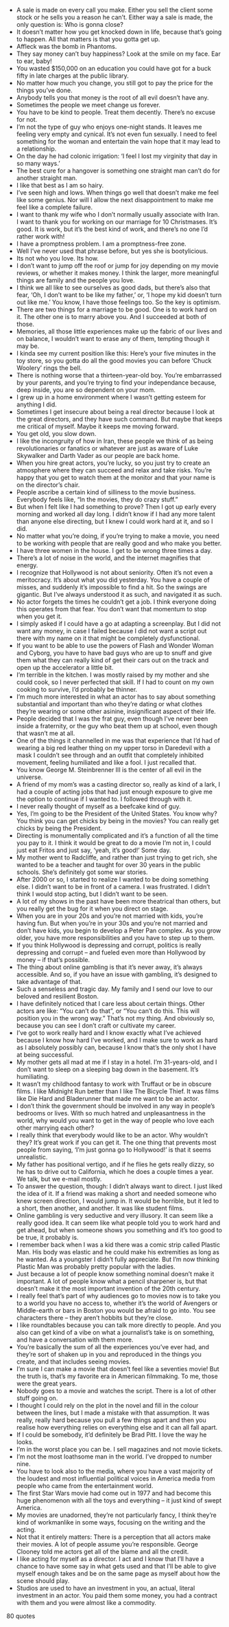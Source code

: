  - A sale is made on every call you make. Either you sell the client some stock or he sells you a reason he can’t. Either way a sale is made, the only question is: Who is gonna close?
 - It doesn’t matter how you get knocked down in life, because that’s going to happen. All that matters is that you gotta get up.
 - Affleck was the bomb in Phantoms.
 - They say money can’t buy happiness? Look at the smile on my face. Ear to ear, baby!
 - You wasted $150,000 on an education you could have got for a buck fifty in late charges at the public library.
 - No matter how much you change, you still got to pay the price for the things you’ve done.
 - Anybody tells you that money is the root of all evil doesn’t have any.
 - Sometimes the people we meet change us forever.
 - You have to be kind to people. Treat them decently. There’s no excuse for not.
 - I’m not the type of guy who enjoys one-night stands. It leaves me feeling very empty and cynical. It’s not even fun sexually. I need to feel something for the woman and entertain the vain hope that it may lead to a relationship.
 - On the day he had colonic irrigation: ‘I feel I lost my virginity that day in so many ways.’
 - The best cure for a hangover is something one straight man can’t do for another straight man.
 - I like that best as I am so hairy.
 - I’ve seen high and lows. When things go well that doesn’t make me feel like some genius. Nor will I allow the next disappointment to make me feel like a complete failure.
 - I want to thank my wife who I don’t normally usually associate with Iran. I want to thank you for working on our marriage for 10 Christmases. It’s good. It is work, but it’s the best kind of work, and there’s no one I’d rather work with!
 - I have a promptness problem. I am a promptness-free zone.
 - Well I’ve never used that phrase before, but yes she is bootylicious.
 - Its not who you love. Its how.
 - I don’t want to jump off the roof or jump for joy depending on my movie reviews, or whether it makes money. I think the larger, more meaningful things are family and the people you love.
 - I think we all like to see ourselves as good dads, but there’s also that fear, ‘Oh, I don’t want to be like my father,’ or, ‘I hope my kid doesn’t turn out like me.’ You know, I have those feelings too. So the key is optimism.
 - There are two things for a marriage to be good. One is to work hard on it. The other one is to marry above you. And I succeeded at both of those.
 - Memories, all those little experiences make up the fabric of our lives and on balance, I wouldn’t want to erase any of them, tempting though it may be.
 - I kinda see my current position like this: Here’s your five minutes in the toy store, so you gotta do all the good movies you can before ‘Chuck Woolery’ rings the bell.
 - There is nothing worse that a thirteen-year-old boy. You’re embarrassed by your parents, and you’re trying to find your independance because, deep inside, you are so dependent on your mom.
 - I grew up in a home environment where I wasn’t getting esteem for anything I did.
 - Sometimes I get insecure about being a real director because I look at the great directors, and they have such command. But maybe that keeps me critical of myself. Maybe it keeps me moving forward.
 - You get old, you slow down.
 - I like the incongruity of how in Iran, these people we think of as being revolutionaries or fanatics or whatever are just as aware of Luke Skywalker and Darth Vader as our people are back home.
 - When you hire great actors, you’re lucky, so you just try to create an atmosphere where they can succeed and relax and take risks. You’re happy that you get to watch them at the monitor and that your name is on the director’s chair.
 - People ascribe a certain kind of silliness to the movie business. Everybody feels like, “In the movies, they do crazy stuff.”
 - But when I felt like I had something to prove? Then I got up early every morning and worked all day long. I didn’t know if I had any more talent than anyone else directing, but I knew I could work hard at it, and so I did.
 - No matter what you’re doing, if you’re trying to make a movie, you need to be working with people that are really good and who make you better.
 - I have three women in the house. I get to be wrong three times a day.
 - There’s a lot of noise in the world, and the internet magnifies that energy.
 - I recognize that Hollywood is not about seniority. Often it’s not even a meritocracy. It’s about what you did yesterday. You have a couple of misses, and suddenly it’s impossible to find a hit. So the swings are gigantic. But I’ve always understood it as such, and navigated it as such.
 - No actor forgets the times he couldn’t get a job. I think everyone doing this operates from that fear. You don’t want that momentum to stop when you get it.
 - I simply asked if I could have a go at adapting a screenplay. But I did not want any money, in case I failed because I did not want a script out there with my name on it that might be completely dysfunctional.
 - If you want to be able to use the powers of Flash and Wonder Woman and Cyborg, you have to have bad guys who are up to snuff and give them what they can really kind of get their cars out on the track and open up the accelerator a little bit.
 - I’m terrible in the kitchen. I was mostly raised by my mother and she could cook, so I never perfected that skill. If I had to count on my own cooking to survive, I’d probably be thinner.
 - I’m much more interested in what an actor has to say about something substantial and important than who they’re dating or what clothes they’re wearing or some other asinine, insignificant aspect of their life.
 - People decided that I was the frat guy, even though I’ve never been inside a fraternity, or the guy who beat them up at school, even though that wasn’t me at all.
 - One of the things it channelled in me was that experience that I’d had of wearing a big red leather thing on my upper torso in Daredevil with a mask I couldn’t see through and an outfit that completely inhibited movement, feeling humiliated and like a fool. I just recalled that.
 - You know George M. Steinbrenner III is the center of all evil in the universe.
 - A friend of my mom’s was a casting director so, really as kind of a lark, I had a couple of acting jobs that had just enough exposure to give me the option to continue if I wanted to. I followed through with it.
 - I never really thought of myself as a beefcake kind of guy.
 - Yes, I’m going to be the President of the United States. You know why? You think you can get chicks by being in the movies? You can really get chicks by being the President.
 - Directing is monumentally complicated and it’s a function of all the time you pay to it. I think it would be great to do a movie I’m not in, I could just eat Fritos and just say, ‘yeah, it’s good!’ Some day.
 - My mother went to Radcliffe, and rather than just trying to get rich, she wanted to be a teacher and taught for over 30 years in the public schools. She’s definitely got some war stories.
 - After 2000 or so, I started to realize I wanted to be doing something else. I didn’t want to be in front of a camera. I was frustrated. I didn’t think I would stop acting, but I didn’t want to be seen.
 - A lot of my shows in the past have been more theatrical than others, but you really get the bug for it when you direct on stage.
 - When you are in your 20s and you’re not married with kids, you’re having fun. But when you’re in your 30s and you’re not married and don’t have kids, you begin to develop a Peter Pan complex. As you grow older, you have more responsibilities and you have to step up to them.
 - If you think Hollywood is depressing and corrupt, politics is really depressing and corrupt – and fueled even more than Hollywood by money – if that’s possible.
 - The thing about online gambling is that it’s never away, it’s always accessible. And so, if you have an issue with gambling, it’s designed to take advantage of that.
 - Such a senseless and tragic day. My family and I send our love to our beloved and resilient Boston.
 - I have definitely noticed that I care less about certain things. Other actors are like: “You can’t do that”, or “You can’t do this. This will position you in the wrong way.” That’s not my thing. And obviously so, because you can see I don’t craft or cultivate my career.
 - I’ve got to work really hard and I know exactly what I’ve achieved because I know how hard I’ve worked, and I make sure to work as hard as I absolutely possibly can, because I know that’s the only shot I have at being successful.
 - My mother gets all mad at me if I stay in a hotel. I’m 31-years-old, and I don’t want to sleep on a sleeping bag down in the basement. It’s humiliating.
 - It wasn’t my childhood fantasy to work with Truffaut or be in obscure films. I like Midnight Run better than I like The Bicycle Thief. It was films like Die Hard and Bladerunner that made me want to be an actor.
 - I don’t think the government should be involved in any way in people’s bedrooms or lives. With so much hatred and unpleasantness in the world, why would you want to get in the way of people who love each other marrying each other?
 - I really think that everybody would like to be an actor. Why wouldn’t they? It’s great work if you can get it. The one thing that prevents most people from saying, ‘I’m just gonna go to Hollywood!’ is that it seems unrealistic.
 - My father has positional vertigo, and if he flies he gets really dizzy, so he has to drive out to California, which he does a couple times a year. We talk, but we e-mail mostly.
 - To answer the question, though: I didn’t always want to direct. I just liked the idea of it. If a friend was making a short and needed someone who knew screen direction, I would jump in. It would be horrible, but it led to a short, then another, and another. It was like student films.
 - Online gambling is very seductive and very illusory. It can seem like a really good idea. It can seem like what people told you to work hard and get ahead, but when someone shows you something and it’s too good to be true, it probably is.
 - I remember back when I was a kid there was a comic strip called Plastic Man. His body was elastic and he could make his extremities as long as he wanted. As a youngster I didn’t fully appreciate. But I’m now thinking Plastic Man was probably pretty popular with the ladies.
 - Just because a lot of people know something nominal doesn’t make it important. A lot of people know what a pencil sharpener is, but that doesn’t make it the most important invention of the 20th century.
 - I really feel that’s part of why audiences go to movies now is to take you to a world you have no access to, whether it’s the world of Avengers or Middle-earth or bars in Boston you would be afraid to go into. You see characters there – they aren’t hobbits but they’re close.
 - I like roundtables because you can talk more directly to people. And you also can get kind of a vibe on what a journalist’s take is on something, and have a conversation with them more.
 - You’re basically the sum of all the experiences you’ve ever had, and they’re sort of shaken up in you and reproduced in the things you create, and that includes seeing movies.
 - I’m sure I can make a movie that doesn’t feel like a seventies movie! But the truth is, that’s my favorite era in American filmmaking. To me, those were the great years.
 - Nobody goes to a movie and watches the script. There is a lot of other stuff going on.
 - I thought I could rely on the plot in the novel and fill in the colour between the lines, but I made a mistake with that assumption. It was really, really hard because you pull a few things apart and then you realise how everything relies on everything else and it can all fall apart.
 - If I could be somebody, it’d definitely be Brad Pitt. I love the way he looks.
 - I’m in the worst place you can be. I sell magazines and not movie tickets.
 - I’m not the most loathsome man in the world. I’ve dropped to number nine.
 - You have to look also to the media, where you have a vast majority of the loudest and most influential political voices in America media from people who came from the entertainment world.
 - The first Star Wars movie had come out in 1977 and had become this huge phenomenon with all the toys and everything – it just kind of swept America.
 - My movies are unadorned, they’re not particularly fancy, I think they’re kind of workmanlike in some ways, focusing on the writing and the acting.
 - Not that it entirely matters: There is a perception that all actors make their movies. A lot of people assume you’re responsible. George Clooney told me actors get all of the blame and all the credit.
 - I like acting for myself as a director. I act and I know that I’ll have a chance to have some say in what gets used and that I’ll be able to give myself enough takes and be on the same page as myself about how the scene should play.
 - Studios are used to have an investment in you, an actual, literal investment in an actor. You paid them some money, you had a contract with them and you were almost like a commodity.

80 quotes